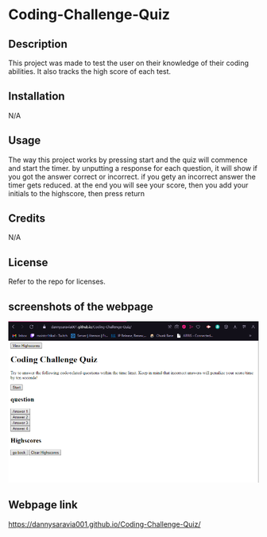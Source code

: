 # Coding-Challenge-Quiz
## Description
This project was made to test the user on their knowledge of their coding abilities. It also tracks the high score of each test. 

## Installation

N/A

## Usage
The way this project works by pressing start and the quiz will commence and start the timer. by unputting a response for each question, it will show if you got the answer correct or incorrect. if you gety an incorrect answer the timer gets reduced. at the end you will see your score, then you add your initials to the highscore, then press return


## Credits

N/A

## License

Refer to the repo for licenses. 


## screenshots of the webpage
![Alt text](<./assets/deployed-webpage.png>)

## Webpage link 
https://dannysaravia001.github.io/Coding-Challenge-Quiz/
